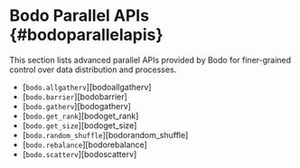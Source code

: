 Bodo Parallel APIs {#bodoparallelapis}
==================

This section lists advanced parallel APIs provided by Bodo for
finer-grained control over data distribution and processes.


-  [`bodo.allgatherv`][bodoallgatherv]
-  [`bodo.barrier`][bodobarrier]
-  [`bodo.gatherv`][bodogatherv]
-  [`bodo.get_rank`][bodoget_rank]
-  [`bodo.get_size`][bodoget_size]
-  [`bodo.random_shuffle`][bodorandom_shuffle]
-  [`bodo.rebalance`][bodorebalance]
-  [`bodo.scatterv`][bodoscatterv]
